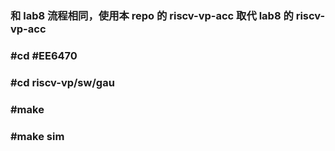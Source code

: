 ### 和 lab8 流程相同，使用本 repo 的 riscv-vp-acc 取代 lab8 的 riscv-vp-acc
### #cd #EE6470
### #cd riscv-vp/sw/gau
### #make
### #make sim
